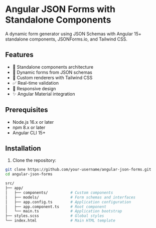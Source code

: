 # Angular JSON Forms with Standalone Components

A dynamic form generator using JSON Schemas with Angular 15+ standalone components, JSONForms.io, and Tailwind CSS.

## Features

- 🚀 Standalone components architecture
- 📝 Dynamic forms from JSON schemas
- 🎨 Custom renderers with Tailwind CSS
- ✅ Real-time validation
- 📱 Responsive design
- ✨ Angular Material integration

## Prerequisites

- Node.js 16.x or later
- npm 8.x or later
- Angular CLI 15+

## Installation

1. Clone the repository:
```bash
git clone https://github.com/your-username/angular-json-forms.git
cd angular-json-forms

src/
├── app/
│   ├── components/          # Custom components
│   ├── models/              # Form schemas and interfaces
│   ├── app.config.ts        # Application configuration
│   ├── app.component.ts     # Root component
│   └── main.ts              # Application bootstrap
├── styles.scss              # Global styles
└── index.html               # Main HTML template

